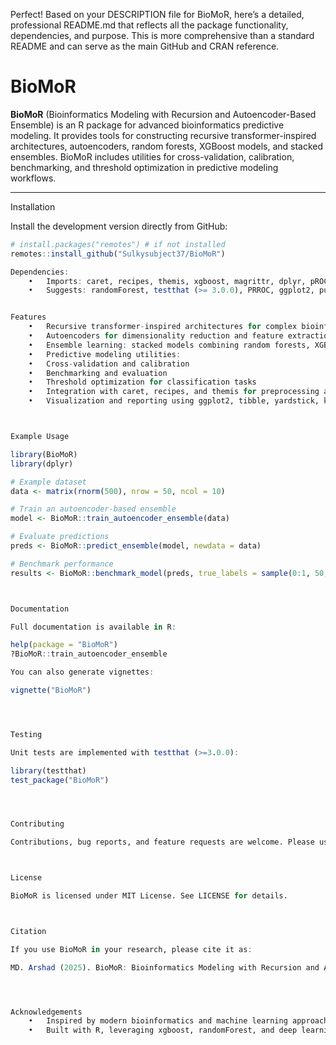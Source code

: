 Perfect! Based on your DESCRIPTION file for BioMoR, here’s a detailed, professional README.md that reflects all the package functionality, dependencies, and purpose. This is more comprehensive than a standard README and can serve as the main GitHub and CRAN reference.

# BioMoR

**BioMoR** (Bioinformatics Modeling with Recursion and Autoencoder-Based Ensemble) is an R package for advanced bioinformatics predictive modeling. It provides tools for constructing recursive transformer-inspired architectures, autoencoders, random forests, XGBoost models, and stacked ensembles. BioMoR includes utilities for cross-validation, calibration, benchmarking, and threshold optimization in predictive modeling workflows.

---

Installation

Install the development version directly from GitHub:

```r
# install.packages("remotes") # if not installed
remotes::install_github("Sulkysubject37/BioMoR")

Dependencies:
	•	Imports: caret, recipes, themis, xgboost, magrittr, dplyr, pROC
	•	Suggests: randomForest, testthat (>= 3.0.0), PRROC, ggplot2, purrr, tibble, yardstick, knitr, rmarkdown


Features
	•	Recursive transformer-inspired architectures for complex bioinformatics datasets.
	•	Autoencoders for dimensionality reduction and feature extraction.
	•	Ensemble learning: stacked models combining random forests, XGBoost, and other algorithms.
	•	Predictive modeling utilities:
	•	Cross-validation and calibration
	•	Benchmarking and evaluation
	•	Threshold optimization for classification tasks
	•	Integration with caret, recipes, and themis for preprocessing and balanced modeling workflows.
	•	Visualization and reporting using ggplot2, tibble, yardstick, knitr, and rmarkdown.



Example Usage

library(BioMoR)
library(dplyr)

# Example dataset
data <- matrix(rnorm(500), nrow = 50, ncol = 10)

# Train an autoencoder-based ensemble
model <- BioMoR::train_autoencoder_ensemble(data)

# Evaluate predictions
preds <- BioMoR::predict_ensemble(model, newdata = data)

# Benchmark performance
results <- BioMoR::benchmark_model(preds, true_labels = sample(0:1, 50, replace = TRUE))



Documentation

Full documentation is available in R:

help(package = "BioMoR")
?BioMoR::train_autoencoder_ensemble

You can also generate vignettes:

vignette("BioMoR")




Testing

Unit tests are implemented with testthat (>=3.0.0):

library(testthat)
test_package("BioMoR")




Contributing

Contributions, bug reports, and feature requests are welcome. Please use GitHub Issues or submit pull requests: GitHub - BioMoR



License

BioMoR is licensed under MIT License. See LICENSE for details.



Citation

If you use BioMoR in your research, please cite it as:

MD. Arshad (2025). BioMoR: Bioinformatics Modeling with Recursion and Autoencoder-Based Ensemble. R package version 0.1.0.




Acknowledgements
	•	Inspired by modern bioinformatics and machine learning approaches.
	•	Built with R, leveraging xgboost, randomForest, and deep learning-inspired ensemble methods.

